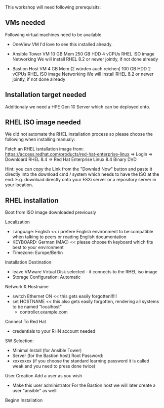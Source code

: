 This workshop will need following prerequisits:

## VMs needed
Following virtual machines need to be available
- OneView VM 
  I'd love to see this installed already.

- Ansible Tower VM
  10 GB Mem
  250 GB HDD
  4 vCPUs
  RHEL ISO image 
  Networking
  We will install RHEL 8.2 or newer jointly, if not done already

- Bastion Host VM
  4 GB Mem (2 würden auch reichen)
  100 GB HDD
  2 vCPUs
  RHEL ISO image 
  Networking
  We will install RHEL 8.2 or newer jointly, if not done already

## Installation target needed
Additionaly we need a HPE Gen 10 Server which can be deployed onto.


## RHEL ISO image needed
We did not automate the RHEL installation process so please choose the following when installing manualy:

Fetch an RHEL isntallation image from:
https://access.redhat.com/products/red-hat-enterprise-linux => Login => Downloard RHEL 8.4 => 
Red Hat Enterprise Linux 8.4 Binary DVD

Hint: you can copy the Link from the "Downlad Now" button and paste it directly into the download cmd / system which needs to have the ISO at the end.
E.g. download directly onto your ESXi server or a repository server in your location.

## RHEL installation
Boot from ISO image downloaded previously

Localization
* Language: English      << i prefere English environment to be compatible when talking to peers or reading English documentation
* KEYBOARD: German (MAC) << please choose th keyboard which fits best to your environment
* Timezone: Europe/Berlin 

Installation Destination
* leave VMware Virtual Disk selected - it connects to the RHEL iso image
* Storage Configuration: Automatic

Network & Hostname
* switch Ethernet ON    << this gets easily forgotten!!!!!
* set HOSTNAME          << this also gets easily forgotten, rendering all systems to be named "localhost"
    * controller.example.com

Connect To Red Hat
* credentials to your RHN account needed

SW Selection:
* Minimal Install (for Ansible Tower)
* Server          (for the Bastion host)
Root Password:
* xxxxxxxx        (if you choose the standard learning password it is called weak and you need to press done twice)

User Creation
  Add a user as you wish
* Make this user administrator
For the Bastion host we will later create a user "ansible" as well.

Beginn Installation
